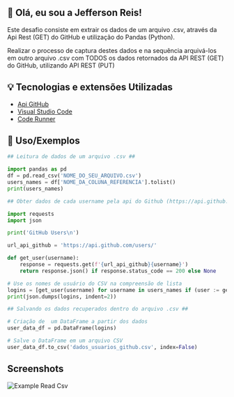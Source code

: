 ## 👋 Olá, eu sou a Jefferson Reis! 
Este desafio consiste em extrair os dados de um arquivo .csv, através da Api Rest (GET) do GitHub e utilização do Pandas (Python).

Realizar o processo de captura destes dados e na sequência arquivá-los em outro arquivo .csv com TODOS os dados retornados da API REST (GET) do GitHub, utilizando API REST (PUT)

## 💡 Tecnologias e extensões Utilizadas 

 - [Api GitHub](https://api.github.com/)
 - [Visual Studio Code](https://code.visualstudio.com/)
 - [Code Runner](https://www.google.com/url?sa=t&rct=j&q=&esrc=s&source=web&cd=&cad=rja&uact=8&ved=2ahUKEwjVhdnE5OGBAxW9uJUCHSSqBXwQFnoECBgQAQ&url=https%3A%2F%2Fmarketplace.visualstudio.com%2Fitems%3FitemName%3Dformulahendry.code-runner&usg=AOvVaw0r_NmkPwigsaityd4Ng23-&opi=89978449)

## 📌 Uso/Exemplos

```python
## Leitura de dados de um arquivo .csv ##

import pandas as pd
df = pd.read_csv('NOME_DO_SEU_ARQUIVO.csv')
users_names = df['NOME_DA_COLUNA_REFERENCIA'].tolist()
print(users_names)
```
```python
## Obter dados de cada username pela api do Github (https://api.github.com/) ##

import requests
import json

print('GitHub Users\n')

url_api_github = 'https://api.github.com/users/'

def get_user(username):
    response = requests.get(f'{url_api_github}{username}')
    return response.json() if response.status_code == 200 else None

# Use os nomes de usuário do CSV na compreensão de lista
logins = [get_user(username) for username in users_names if (user := get_user(username)) is not None]
print(json.dumps(logins, indent=2))
```

```python
## Salvando os dados recuperados dentro do arquivo .csv ##

# Criação de  um DataFrame a partir dos dados
user_data_df = pd.DataFrame(logins)

# Salve o DataFrame em um arquivo CSV
user_data_df.to_csv('dados_usuarios_github.csv', index=False)
```
## Screenshots

![Example Read Csv](![leitura_csv](https://github.com/jeffersonreislima/desafio_etl_python/assets/142839931/f07a1266-0267-4d44-a1fd-3dec4e009789))
